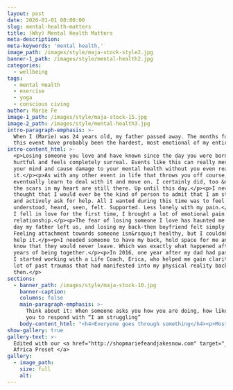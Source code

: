 ```yaml
---
layout: post
date: 2020-01-01 00:00:00
slug: mental-health-matters
title: (Why) Mental Health Matters
meta-description:
meta-keywords: 'mental health,'
image_path: /images/style/maja-stock-style2.jpg
banner-1_path: /images/style/mental-health2.jpg
categories:
  - wellbeing
tags:
  - mental Health
  - exercise
  - yoga
  - conscious civing
author: Marie Fe
image-1_path: /images/style/maja-stock-15.jpg
image-2_path: /images/style/mental-health3.jpg
intro-paragraph-emphasis: >-
  When I (Marie) was 24 years old, my father passed away. The months following
  this event have probably been the hardest, most emotional of my entire life.
intro-content_html: >-
  <p>Losing someone you love and have known since the day you were born is
  hurtful and feels completely surreal. Events like this can really mess with
  your mind and cause damage to your mental health without you even realising
  it.</p><p>As with any other event in life that throws you off course, you
  eventually learn to deal with it and move on. I certainly did, too &ndash; but
  the scars in my heart are still there. Up until this day.</p><p>I never
  thought that I would ever be the kind of person to admit that I am struggling
  and actively ask for help. All I wanted during this time was to feel
  understood, heard, seen, felt. Supported. Less lonely with my pain.</p><p>When
  I fell in love for the first time, I brought a lot of emotional pain into this
  relationship.</p><p>The fear of losing someone I love has haunted me since the
  day my father left us, and losing my back-then boyfriend felt simply horrible.
  Feeling attachment towards someone isn&rsquo;t healthy, but I couldn&rsquo;t
  help it.</p><p>I needed someone to have my back, hold space for me and let me
  know that they would never leave. Which was exactly what happened after 5
  years of being together.</p><p>In 2016, one year after my dad had passed away,
  I started working with a Life Coach, Erica, who helped me gain clarity on a
  lot of past traumas that had manifested into my physical reality back
  then.</p>
sections:
  - banner_path: /images/style/maja-stock-10.jpg
    banner-caption:
    columns: false
    main-paragraph-emphasis: >-
      Think about it: When someone asks you how you are doing, how likely are
      you to respond with “I am struggling”
    body-content_html: "<h4>Everyone goes through something</h4><p>Most people struggle mentally at some point in their lives, and 99% of them aren&rsquo;t even aware of their own pain, as they are subconsciously not giving themselves permission to show &ldquo;weakness&rdquo; (aka how they TRULY feel on the inside). In today&rsquo;s society, we are - in most cases - pretending to be &ldquo;just fine&rdquo;.</p><p>Think about it: When someone asks you how you are doing, how likely are you to respond with &ldquo;I am struggling&rdquo; when you are going through a hard time? How likely are you to admit that things aren&rsquo;t all flowers, rainbows and sunshine?</p><p>Most of us suffer from traumas, in one way or another. Whether that&rsquo;s birth trauma, events in our childhoods that left scars in our hearts or a toxic relationship that made us lose trust in our friends and/ or significant others.&nbsp;</p><h4>How willing are you to open up and ask for help?&nbsp;</h4><p>Becoming aware of, working through and releasing those traumas is crucial in order to be able to live a life of emotional freedom. Healing is a journey that takes time and consistent effort.</p><p>I decided to put in the effort to release my pain. I was done with sabotaging myself, compensating my feeling of unworthiness through overachieving in my job and punishing myself through a lack of self-care because I simply felt like I didn&rsquo;t deserve to feel good.</p><p>If my father had to die way too early, who was I to live a happy life? That&rsquo;s not fair. And so I punished myself by working tirelessly until I quit my job and decided to make some big changes in my life.</p><p>In 2016 I left my job, applied for a master program in Barcelona and booked a 6-week holiday to Asia before my new life in Spain was going to start.</p><p>That&rsquo;s when I met someone who would change my view on life forever.</p><h4>Love turned my world around</h4><p>You all know him, and I won&rsquo;t go into too much detail in regard to our love story for now :) . You can read more about how Jake and I met&nbsp;<a href=\"https://www.mariefeandjakesnow.com/blog/2018/12/14/our-love-story\">here.</a></p><p>1 year ago, the love of my life &amp; fianc&eacute; Jake and myself became something completely different. Because we realised that we didn&rsquo;t have to live an ordinary life. We had built something out of pure passion, endless love for life and each other. And a strong excitement to explore this beautiful planet we get to call our home.</p><p>So, we decided to start traveling full-time.&nbsp;</p><p>Not only did we invest all of our time, energy and attention into building our personal online brand, but worked incredibly hard to touch as many lives as possible. We wanted to be part of the change we wished to see in this world. All we wanted back then was being together 24/7, do what we love for a living and empower people all across the globe to fearlessly go after their dreams as well.&nbsp;</p><p>And so, we did. And the more our &ldquo;baby&rdquo; grew, the more time we spent in front of screens. The more we traveled, the less we were able to stick to our healthy routines of yoga, reading, journaling.&nbsp;</p><h4>2020: new life decisions and visions we want to manifest</h4><p>Now our goal is to get back on track in 2020. Stick to our routines, reach our new goals. I will definitely talk about our goals and how we define them in our stories in a next blog post.</p><p>In order to deal with our new life decisions, I started talking to my new life coach, Laura, a couple of months ago. Whenever I feel like I need advice from someone who has a neutral opinion about my life, I call her.</p><p>A life coach is offering guidance by clarifying and supporting the achievement of personal and professional goals. He or she is helping you to improve communication skills and establishing a work-life-balance in order to strengthen your mental health. But also finding your worth, working on your mental health as well as a sense of confidence and self-love.</p><p>Life is beautiful, but it can also be extremely overwhelming sometimes especially when you&rsquo;re trying to find a balance between your work, social life, self-care and everything in between. This is what Laura is helping me with. \uFEFF</p><h4>Your dreams are worth pursuing</h4><p>Working with a life coach feels more aligned with me than seeing a therapist. I want someone to ask me questions that would help me find the answers within myself. Not someone who has read all the books, but still has no idea how I was actually feeling.</p><p>If you&rsquo;re struggling with your mental health, if you&rsquo;re going through a hard time, giving into self-sabotage and feel like you aren&rsquo;t worthy of living a life you love, don&rsquo;t be afraid to ask for help. Because your mental health matters.</p><p>That&rsquo;s why I thought I would share some great books Laura recommended to me as well as her details in case you&rsquo;re consider hiring someone to support you on your journey towards a more aligned and balanced life.</p><h4>Books to read</h4><p><a href=\"https://www.amazon.de/gp/product/B00NTPC5GK/ref=as_li_ss_tl?ie=UTF8&amp;language=de_DE&amp;linkCode=sl1&amp;linkId=ffada430baaec3f34fef2e8f99bf8b30&amp;tag=lauraherde-21\">- The Power of vulnerability</a></p><p>-&nbsp;<a href=\"https://www.amazon.de/gp/product/178180933X/ref=as_li_ss_tl?ie=UTF8&amp;language=de_DE&amp;linkCode=sl1&amp;linkId=47d128af22d166280186c4ba7ae303a8&amp;tag=lauraherde-21\">The Universe has your back</a></p><p>-&nbsp;<a href=\"https://amzn.to/2C0Sf6k\">50 ways to yay</a>-&nbsp;</p><p><a href=\"https://www.amazon.de/gp/product/3492058736/ref=as_li_ss_tl?ie=UTF8&amp;language=de_&amp;linkCode=sl1&amp;linkId=649976911d40ac8552c0528e167adc6e&amp;tag=lauraherde-21\">Die Kunst des guten Lebens</a></p><p>If you&rsquo;re looking for a life coach, feel free to contact Laura directly, she is really awesome and know what she is doing, I can really recommend working with her :)</p><p>Laura Herde - Website:&nbsp;<a href=\"http://www.lauraherde.com/\">www.lauraherde.com</a>&nbsp;Coaching Programs:&nbsp;<a href=\"https://www.lauraherde.com/work-with-me\">https://www.lauraherde.com/work-with-me</a>&nbsp;Instagram: @<a href=\"https://www.instagram.com/laura.herde/\">laura.herde</a></p>"
show-gallery: true
gallery-text: >-
  Edited with our <a href="http://shopmariefeandjakesnow.com" target="_blank">
  Africa Preset </a>
gallery:
  - image_path:
    size: full
    alt:
---
```

